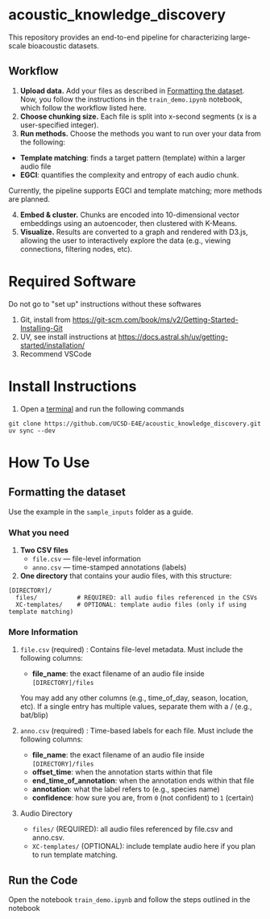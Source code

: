 # acoustic_knowledge_discovery
This repository provides an end-to-end pipeline for characterizing large-scale bioacoustic datasets.

## Workflow 
1. **Upload data.** Add your files as described in [Formatting the dataset](#formatting-the-dataset). Now, you follow the instructions in the `train_demo.ipynb` notebook, which follow the workflow listed here. 
2. **Choose chunking size.** Each file is split into x-second segments (x is a user-specified integer).
3. **Run methods.** Choose the methods you want to run over your data from the following: 
* **Template matching**: finds a target pattern (template) within a larger audio file
* **EGCI**: quantifies the complexity and entropy of each audio chunk.

Currently, the pipeline supports EGCI and template matching; more methods are planned.

4. **Embed & cluster.** Chunks are encoded into 10-dimensional vector embeddings using an autoencoder, then clustered with K-Means. 
5. **Visualize.** Results are converted to a graph and rendered with D3.js, allowing the user to interactively explore the data (e.g., viewing connections, filtering nodes, etc).  

# Required Software
Do not go to "set up" instructions without these softwares

1) Git, install from https://git-scm.com/book/ms/v2/Getting-Started-Installing-Git
2) UV, see install instructions at https://docs.astral.sh/uv/getting-started/installation/
3) Recommend VSCode 

# Install Instructions
1) Open a [terminal](https://code.visualstudio.com/docs/terminal/basics) and run the following commands

```
git clone https://github.com/UCSD-E4E/acoustic_knowledge_discovery.git
uv sync --dev
```

# How To Use

## Formatting the dataset

Use the example in the `sample_inputs` folder as a guide.

### What you need
1. **Two CSV files**
   - `file.csv` — file-level information
   - `anno.csv` — time-stamped annotations (labels)
2. **One directory** that contains your audio files, with this structure:

```text
[DIRECTORY]/
  files/           # REQUIRED: all audio files referenced in the CSVs
  XC-templates/    # OPTIONAL: template audio files (only if using template matching)
```

### More Information
1. `file.csv` (required) : Contains file-level metadata. Must include the following columns:
    - **file_name**: the exact filename of an audio file inside ```[DIRECTORY]/files```

    You may add any other columns (e.g., time_of_day, season, location, etc).
If a single entry has multiple values, separate them with a / (e.g., bat/blip)

2. `anno.csv` (required) : Time-based labels for each file. Must include the following columns:
    - **file_name**: the exact filename of an audio file inside ```[DIRECTORY]/files```
    - **offset_time**: when the annotation starts within that file
    - **end_time_of_annotation**: when the annotation ends within that file
    - **annotation**: what the label refers to (e.g., species name)
    - **confidence**: how sure you are, from `0` (not confident) to `1` (certain)

3. Audio Directory 
    - `files/` (REQUIRED): all audio files referenced by file.csv and anno.csv.
    - `XC-templates/` (OPTIONAL): include template audio here if you plan to run template matching.


## Run the Code
Open the notebook `train_demo.ipynb` and follow the steps outlined in the notebook